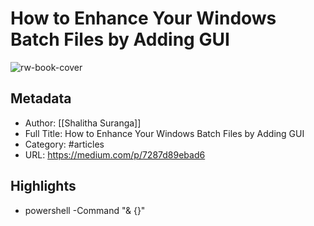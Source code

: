 # How to Enhance Your Windows Batch Files by Adding GUI

![rw-book-cover](https://readwise-assets.s3.amazonaws.com/static/images/article0.00998d930354.png)

## Metadata
- Author: [[Shalitha Suranga]]
- Full Title: How to Enhance Your Windows Batch Files by Adding GUI
- Category: #articles
- URL: https://medium.com/p/7287d89ebad6

## Highlights
- powershell -Command "& {<PowerShell code-block goes here>}"
